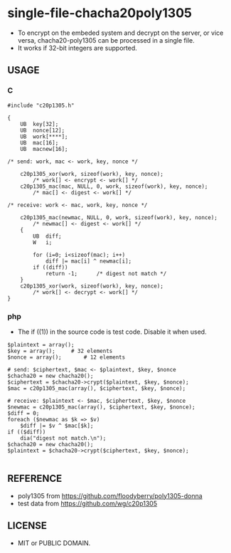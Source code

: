 # single-file-chacha20poly1305

- To encrypt on the embeded system and decrypt on the server, or vice versa, chacha20-poly1305 can be processed in a single file.
- It works if 32-bit integers are supported.

## USAGE

### C

```
#include "c20p1305.h"

{
	UB	key[32];
	UB	nonce[12];
	UB	work[****];
	UB	mac[16];
	UB	macnew[16];
	
/* send: work, mac <- work, key, nonce */
	
	c20p1305_xor(work, sizeof(work), key, nonce);
		/* work[] <- encrypt <- work[] */
	c20p1305_mac(mac, NULL, 0, work, sizeof(work), key, nonce);
		/* mac[] <- digest <- work[] */
	
/* receive: work <- mac, work, key, nonce */
	
	c20p1305_mac(newmac, NULL, 0, work, sizeof(work), key, nonce);
		/* newmac[] <- digest <- work[] */
	{
		UB	diff;
		W	i;
		
		for (i=0; i<sizeof(mac); i++)
			diff |= mac[i] ^ newmac[i];
		if ((diff))
			return -1;		/* digest not match */
	}
	c20p1305_xor(work, sizeof(work), key, nonce);
		/* work[] <- decrypt <- work[] */
}
```

### php

- The if ((1)) in the source code is test code. Disable it when used.

```
$plaintext = array();
$key = array();		# 32 elements
$nonce = array();		# 12 elements

# send: $ciphertext, $mac <- $plaintext, $key, $nonce
$chacha20 = new chacha20();
$ciphertext = $chacha20->crypt($plaintext, $key, $nonce);
$mac = c20p1305_mac(array(), $ciphertext, $key, $nonce);

# receive: $plaintext <- $mac, $ciphertext, $key, $nonce
$newmac = c20p1305_mac(array(), $ciphertext, $key, $nonce);
$diff = 0;
foreach ($newmac as $k => $v)
	$diff |= $v ^ $mac[$k];
if (($diff))
	dia("digest not match.\n");
$chacha20 = new chacha20();
$plaintext = $chacha20->crypt($ciphertext, $key, $nonce);


```


## REFERENCE

- poly1305 from https://github.com/floodyberry/poly1305-donna
- test data from https://github.com/wg/c20p1305


## LICENSE

- MIT or PUBLIC DOMAIN.
